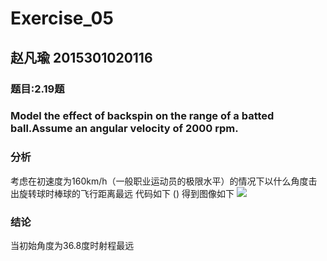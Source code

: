 # Exercise_05
## 赵凡瑜 2015301020116
### 题目:2.19题
### Model the effect of backspin on the range of a batted ball.Assume an angular velocity of 2000 rpm.
### 分析
考虑在初速度为160km/h（一般职业运动员的极限水平）的情况下以什么角度击出旋转球时棒球的飞行距离最远
代码如下
()
得到图像如下
![](https://github.com/2739515436/compuational_physics_N2015301020108/blob/master/Z_VE%7D6XMDPD%7BQM%5BP%5BL6LAZY.png)
### 结论
当初始角度为36.8度时射程最远
